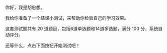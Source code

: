 
你好，我是胡忠想。

我给你准备了一个结课小测试，来帮助你检验自己的学习效果。

这套测试题共有 20 道题目，包括6道单选题和14道多选题，满分 100 分，系统自动评分。

还等什么，点击下面按钮开始测试吧！

[<img src="https://static001.geekbang.org/resource/image/28/a4/28d1be62669b4f3cc01c36466bf811a4.png" alt="">](http://time.geekbang.org/quiz/intro?act_id=99&amp;exam_id=210)
